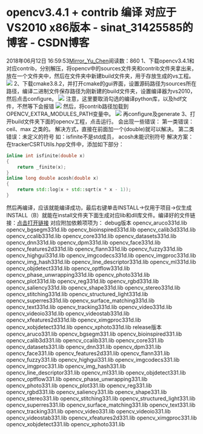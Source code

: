 # opencv3.4.1 + contrib 编译 对应于VS2010 x86版本 - sinat_31425585的博客 - CSDN博客
2018年06月12日 16:59:53[Mirror_Yu_Chen](https://me.csdn.net/sinat_31425585)阅读数：860
1、下载opencv3.4.1和对应contrib，分别解压，将opencv中的sources文件夹和contrib文件夹拿出来，放在一个文件夹中，然后在文件夹中新建build文件夹，用于存放生成的vs工程。
![](https://img-blog.csdn.net/2018061216364188)
2、下载cmake3.8.2，并打开cmake的gui界面，设置源码路径为sources所在路径，编译二进制文件保存路径为刚新建的build文件夹，设置编译器为vs2010，然后点击configure。
![](https://img-blog.csdn.net/20180612164236222)
注意，这里要取消勾选的编译python库，以及hdf文件，不然等下会报错
![](https://img-blog.csdn.net/20180612164454766)
然后，将contrib路径加载到OPENCV_EXTRA_MODULES_PATH变量中。
![](https://img-blog.csdn.net/2018061216465143)
再configure及generate
3、打开build文件夹下面的opencv工程，点击运行。
会出现一些错误：
第一类错误：ceil、max 之类的。
解决方式，直接在前面加一个(double)就可以解决。
第二类错误：未定义的符号
如：isfinite不是std成员， acosh未能识别符号
解决方案：在trackerCSRTUtils.hpp文件中，添加如下部分：
```cpp
inline int isfinite(double x)
{
	return _finite(x);
}
inline long double acosh(double x)
{
	return std::log(x + std::sqrt(x * x - 1));
}
```
然后再编译，应该就能编译成功，最后右键单击INSTALL->仅用于项目->仅生成INSTALL（B）就能在install文件夹下面生成对应lib和dll库文件。编译好的文件链接：[点击打开链接](https://download.csdn.net/download/sinat_31425585/10474785)
对应附加依赖项项为：
debug版本
opencv_aruco331d.lib
opencv_bgsegm331d.lib
opencv_bioinspired331d.lib
opencv_calib3d331d.lib
opencv_ccalib331d.lib
opencv_core331d.lib
opencv_datasets331d.lib
opencv_dnn331d.lib
opencv_dpm331d.lib
opencv_face331d.lib
opencv_features2d331d.lib
opencv_flann331d.lib
opencv_fuzzy331d.lib
opencv_highgui331d.lib
opencv_imgcodecs331d.lib
opencv_imgproc331d.lib
opencv_img_hash331d.lib
opencv_line_descriptor331d.lib
opencv_ml331d.lib
opencv_objdetect331d.lib
opencv_optflow331d.lib
opencv_phase_unwrapping331d.lib
opencv_photo331d.lib
opencv_plot331d.lib
opencv_reg331d.lib
opencv_rgbd331d.lib
opencv_saliency331d.lib
opencv_shape331d.lib
opencv_stereo331d.lib
opencv_stitching331d.lib
opencv_structured_light331d.lib
opencv_superres331d.lib
opencv_surface_matching331d.lib
opencv_text331d.lib
opencv_tracking331d.lib
opencv_video331d.lib
opencv_videoio331d.lib
opencv_videostab331d.lib
opencv_xfeatures2d331d.lib
opencv_ximgproc331d.lib
opencv_xobjdetect331d.lib
opencv_xphoto331d.lib
release版本
opencv_aruco331.lib
opencv_bgsegm331.lib
opencv_bioinspired331.lib
opencv_calib3d331.lib
opencv_ccalib331.lib
opencv_core331.lib
opencv_datasets331.lib
opencv_dnn331.lib
opencv_dpm331.lib
opencv_face331.lib
opencv_features2d331.lib
opencv_flann331.lib
opencv_fuzzy331.lib
opencv_highgui331.lib
opencv_imgcodecs331.lib
opencv_imgproc331.lib
opencv_img_hash331.lib
opencv_line_descriptor331.lib
opencv_ml331.lib
opencv_objdetect331.lib
opencv_optflow331.lib
opencv_phase_unwrapping331.lib
opencv_photo331.lib
opencv_plot331.lib
opencv_reg331.lib
opencv_rgbd331.lib
opencv_saliency331.lib
opencv_shape331.lib
opencv_stereo331.lib
opencv_stitching331.lib
opencv_structured_light331.lib
opencv_superres331.lib
opencv_surface_matching331.lib
opencv_text331.lib
opencv_tracking331.lib
opencv_video331.lib
opencv_videoio331.lib
opencv_videostab331.lib
opencv_xfeatures2d331.lib
opencv_ximgproc331.lib
opencv_xobjdetect331.lib
opencv_xphoto331.lib
